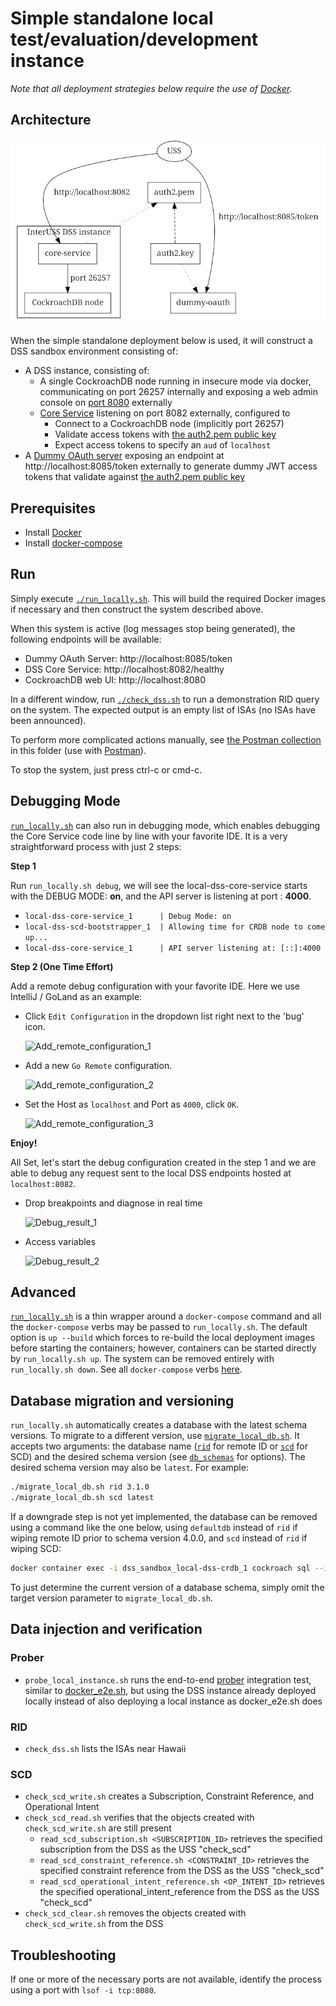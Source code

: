# Simple standalone local test/evaluation/development instance

_Note that all deployment strategies below require the use of [Docker](https://docs.docker.com/v17.12/install/)._

## Architecture

![Architecture diagram for running local processes](../../assets/generated/run_locally_architecture.png)

When the simple standalone deployment below is used, it will construct a DSS
sandbox environment consisting of:
* A DSS instance, consisting of:
  * A single CockroachDB node running in insecure mode via docker, communicating
    on port 26257 internally and exposing a web admin console on [port
    8080](http://localhost:8080) externally
  * [Core Service](../../cmds/core-service) listening on port 8082 externally,
    configured to
    * Connect to a CockroachDB node (implicitly port 26257)
    * Validate access tokens with [the auth2.pem public
      key](../test-certs/auth2.pem)
    * Expect access tokens to specify an `aud` of `localhost`
* A [Dummy OAuth server](../../cmds/dummy-oauth) exposing an endpoint at
  http://localhost:8085/token externally to generate dummy JWT access tokens
  that validate against [the auth2.pem public key](../test-certs/auth2.pem)

## Prerequisites

* Install [Docker](https://docs.docker.com/v17.12/install/)
* Install [docker-compose](https://docs.docker.com/compose/install/)

## Run

Simply execute [`./run_locally.sh`](run_locally.sh).  This will build the required
Docker images if necessary and then construct the system described above.

When this system is active (log messages stop being generated), the following
endpoints will be available:

* Dummy OAuth Server: http://localhost:8085/token
* DSS Core Service: http://localhost:8082/healthy
* CockroachDB web UI: http://localhost:8080

In a different window, run [`./check_dss.sh`](check_dss.sh) to run a
demonstration RID query on the system.  The expected output is an empty list of
ISAs (no ISAs have been announced).

To perform more complicated actions manually, see
[the Postman collection](postman_collection.json) in this folder (use with
[Postman](https://www.postman.com/downloads/)).

To stop the system, just press ctrl-c or cmd-c.

## Debugging Mode

[`run_locally.sh`](run_locally.sh) can also run in debugging mode, which enables
debugging the Core Service code line by line with your favorite IDE. It is a very
straightforward process with just 2 steps:

**Step 1**

Run `run_locally.sh debug`, we will see the local-dss-core-service starts with the
DEBUG MODE: **on**, and the API server is listening at port : **4000**.

-  `local-dss-core-service_1      | Debug Mode: on`
-  `local-dss-scd-bootstrapper_1  | Allowing time for CRDB node to come up...`
-  `local-dss-core-service_1      | API server listening at: [::]:4000`

**Step 2 (One Time Effort)**

Add a remote debug configuration with your favorite IDE. Here we use IntelliJ / GoLand
as an example:

- Click `Edit Configuration` in the dropdown list right next to the 'bug' icon.

    ![Add_remote_configuration_1](../../assets/debug/debug_add_remote_1.png)
- Add a new `Go Remote` configuration.

    ![Add_remote_configuration_2](../../assets/debug/debug_add_remote_2.png)
- Set the Host as `localhost` and Port as `4000`, click `OK`.

    ![Add_remote_configuration_3](../../assets/debug/debug_add_remote_3.png)

**Enjoy!**

All Set, let's start the debug configuration created in the step 1 and we are able
to debug any request sent to the local DSS endpoints hosted at `localhost:8082`.

- Drop breakpoints and diagnose in real time

    ![Debug_result_1](../../assets/debug/debug_result_1.png)

- Access variables

    ![Debug_result_2](../../assets/debug/debug_result_2.png)
## Advanced

[`run_locally.sh`](run_locally.sh) is a thin wrapper around a `docker-compose`
command and all the `docker-compose` verbs may be passed to `run_locally.sh`.
The default option is `up --build` which forces to re-build the local deployment images before starting the containers; however, containers can be started directly by `run_locally.sh up`.
The system can be removed entirely with `run_locally.sh down`.
See all `docker-compose` verbs
[here](https://docs.docker.com/compose/reference/overview/).

## Database migration and versioning

`run_locally.sh` automatically creates a database with the latest schema
versions.  To migrate to a different version, use
[`migrate_local_db.sh`](migrate_local_db.sh).  It accepts two arguments: the
database name ([`rid`](../deploy/db_schemas/rid) for remote ID or
[`scd`](../deploy/db_schemas/rid) for SCD) and the desired schema version (see
[`db_schemas`](../deploy/db_schemas) for options).  The desired schema version
may also be `latest`.  For example:

```bash
./migrate_local_db.sh rid 3.1.0
./migrate_local_db.sh scd latest
```

If a downgrade step is not yet implemented, the database can be removed using a
command like the one below, using `defaultdb` instead of `rid` if wiping remote
ID prior to schema version 4.0.0, and `scd` instead of `rid` if wiping SCD:

```bash
docker container exec -i dss_sandbox_local-dss-crdb_1 cockroach sql --insecure <<< 'use postgres; drop database rid cascade;'
```

To just determine the current version of a database schema, simply omit the
target version parameter to `migrate_local_db.sh`.

## Data injection and verification

### Prober

* `probe_local_instance.sh` runs the end-to-end [prober](../../monitoring/prober)
integration test, similar to [docker_e2e.sh](../../test/docker_e2e.sh), but using
the DSS instance already deployed locally instead of also deploying a local
instance as docker_e2e.sh does

### RID

* `check_dss.sh` lists the ISAs near Hawaii

### SCD

* `check_scd_write.sh` creates a Subscription, Constraint Reference, and Operational Intent
* `check_scd_read.sh` verifies that the objects created with `check_scd_write.sh` are still present
    * `read_scd_subscription.sh <SUBSCRIPTION_ID>` retrieves the specified subscription from the DSS as the USS "check_scd"
    * `read_scd_constraint_reference.sh <CONSTRAINT_ID>` retrieves the specified constraint reference from the DSS as the USS "check_scd"
    * `read_scd_operational_intent_reference.sh <OP_INTENT_ID>` retrieves the specified operational_intent_reference from the DSS as the USS "check_scd"
* `check_scd_clear.sh` removes the objects created with `check_scd_write.sh` from the DSS

## Troubleshooting

If one or more of the necessary ports are not available, identify the process
using a port with `lsof -i tcp:8080`.
